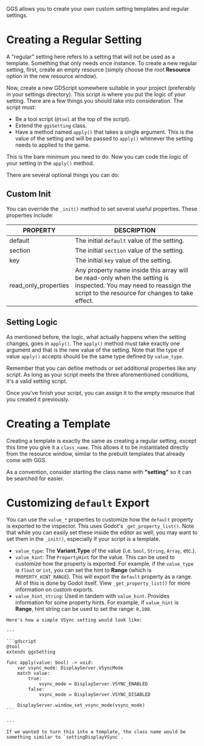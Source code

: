 GGS allows you to create your own custom setting templates and regular settings.

# Creating a Regular Setting

A "regular" setting here refers to a setting that will not be used as a template. Something that only needs once instance. To create a new regular setting, first, create an empty resource (simply choose the root **Resource** option in the new resource window).

Now, create a new GDScript somewhere suitable in your project (preferably in your settings directory). This script is where you put the logic of your setting. There are a few things you should take into consideration. The script must:

- Be a tool script (`@tool` at the top of the script).
- Extend the `ggsSetting` class.
- Have a method named `apply()` that takes a single argument. This is the value of the setting and will be passed to `apply()` whenever the setting needs to applied to the game.

This is the bare minimum you need to do. Now you can code the logic of your setting in the `apply()` method.

There are several optional things you can do:

## Custom Init

You can override the `_init()` method to set several useful properties. These properties include:

| PROPERTY             | DESCRIPTION                                                                          |
| -------------------- | ------------------------------------------------------------------------------------ |
| default              | The initial `default` value of the setting.                                          |
| section              | The initial `section` value of the setting.                                          |
| key                  | The initial `key` value of the setting.                                              |
| read_only_properties | Any property name inside this array will be read-only when the setting is inspected. You may need to reassign the script to the resource for changes to take effect. |

## Setting Logic

As mentioned before, the logic, what actually happens when the setting changes, goes in `apply()`. The `apply()` method must take exactly one argument and that is the new value of the setting. Note that the type of value `apply()` accepts should be the same type defined by `value_type`.

Remember that you can define methods or set additional properties like any script. As long as your script meets the three aforementioned conditions, it's a valid setting script.

Once you've finish your script, you can assign it to the empty resource that you created it previously.

# Creating a Template

Creating a template is exactly the same as creating a regular setting, except this time you give it a `class_name`. This allows it to be instantiated directly from the resource window, similar to the prebuilt templates that already come with GGS.

As a convention, consider starting the class name with **"setting"** so it can be searched for easier.

# Customizing `default` Export

You can use the `value_*` properties to customize how the `default` property is exported to the inspector. This uses Godot's `_get_property_list()`. Note that while you can easily set these inside the editor as well, you may want to set them in the `_init()`, especially if your script is a template.

- `value_type`: The **Variant.Type** of the value (i.e. `bool`, `String`, `Array`, etc.).
- `value_hint`: The `PropertyHint` for the value. This can be used to customize how the property is exported. For example, if the `value_type` is `float` or `int`, you can set the hint to **Range** (which is `PROPERTY_HINT_RANGE`). This will export the `default` property as a range. All of this is done by Godot itself. View `_get_property_list()` for more information on custom exports.
- `value_hint_string`: Used in tandem with `value_hint`. Provides information for some property hints. For example, if `value_hint` is **Range**, hint string can be used to set the range: `0,100`.

~~~admonish example
Here's how a simple VSync setting would look like:

---

```gdscript
@tool
extends ggsSetting

func apply(value: bool) -> void:
	var vsync_mode: DisplayServer.VSyncMode
	match value:
		true:
			vsync_mode = DisplayServer.VSYNC_ENABLED
		false:
			vsync_mode = DisplayServer.VSYNC_DISABLED

	DisplayServer.window_set_vsync_mode(vsync_mode)
```

---

If we wanted to turn this into a template, the class name would be something similar to `settingDisplayVSync`.
~~~

